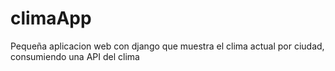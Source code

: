 # climaApp

Pequeña aplicacion web con django que muestra el clima actual por ciudad, consumiendo una API del clima
